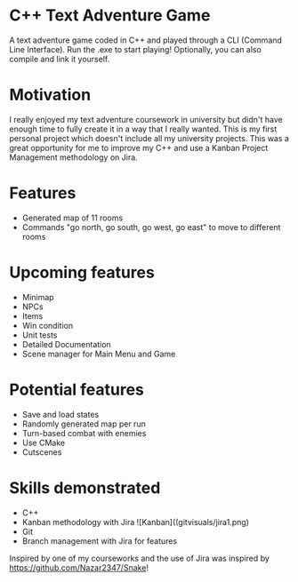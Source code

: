 # C++ Text Adventure Game
A text adventure game coded in C++ and played through a CLI (Command Line Interface).
Run the .exe to start playing! Optionally, you can also compile and link it yourself.

# Motivation
I really enjoyed my text adventure coursework in university but didn't have enough time to fully create it in a way that I really wanted. This is my first personal project which doesn't include all my university projects. This was a great opportunity for me to improve my C++ and use a Kanban Project Management methodology on Jira.

# Features
- Generated map of 11 rooms
- Commands "go north, go south, go west, go east" to move to different rooms

# Upcoming features
- Minimap
- NPCs
- Items
- Win condition
- Unit tests
- Detailed Documentation
- Scene manager for Main Menu and Game

# Potential features
- Save and load states
- Randomly generated map per run
- Turn-based combat with enemies
- Use CMake
- Cutscenes

# Skills demonstrated
- C++
- Kanban methodology with Jira ![Kanban]((gitvisuals/jira1.png)
- Git
- Branch management with Jira for features

Inspired by one of my courseworks and the use of Jira was inspired by https://github.com/Nazar2347/Snake!
